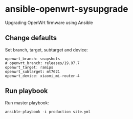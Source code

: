 # ansible-openwrt-sysupgrade
Upgrading OpenWrt firmware using Ansible

## Change defaults
Set branch, target, subtarget and device:
```
openwrt_branch: snapshots
# openwrt_branch: releases/19.07.7
openwrt_target: ramips
openwrt_subtarget: mt7621
openwrt_device: xiaomi_mi-router-4
```

## Run playbook
Run master playbook:
```
ansible-playbook -i production site.yml
```

